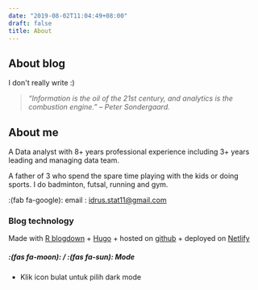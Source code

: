 ```yaml
---
date: "2019-08-02T11:04:49+08:00"
draft: false
title: About
---
```


## About blog

I don't really write :)


>  _“Information is the oil of the 21st century, and analytics is the combustion engine.” – Peter Sondergaard._


## About me
A Data analyst with 8+ years professional experience including 3+ years leading and managing data team. 

A father of 3 who spend the spare time playing with the kids or doing sports. I do badminton, futsal, running and gym.

:(fab fa-google): email : idrus.stat11@gmail.com



### Blog technology
Made with [R blogdown](https://bookdown.org/yihui/blogdown/) + [Hugo](https://gohugo.io/) + hosted on [github](https://github.com/) + deployed on [Netlify](https://www.netlify.com)


##### :(fas fa-moon): / :(fas fa-sun): Mode
* Klik icon bulat untuk pilih dark mode

